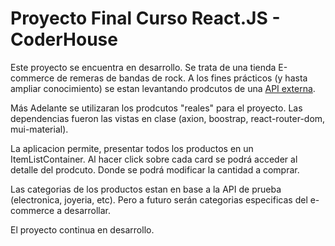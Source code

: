 # Proyecto Final Curso React.JS - CoderHouse

Este proyecto se encuentra en desarrollo. Se trata de una tienda E-commerce de remeras de bandas de rock. A los fines prácticos (y hasta ampliar conocimiento) se estan levantando prodcutos de una [API externa](https://fakestoreapi.com/products).

Más Adelante se utilizaran los prodcutos "reales" para el proyecto. Las dependencias fueron las vistas en clase (axion, boostrap, react-router-dom, mui-material).

La aplicacion permite, presentar todos los productos en un ItemListContainer. Al hacer click sobre cada card se podrá acceder al detalle del prodcuto. Donde se podrá modificar la cantidad a comprar.

Las categorias de los productos estan en base a la API de prueba (electronica, joyeria, etc). Pero a futuro serán categorias especificas del e-commerce a desarrollar.

El proyecto continua en desarrollo.
